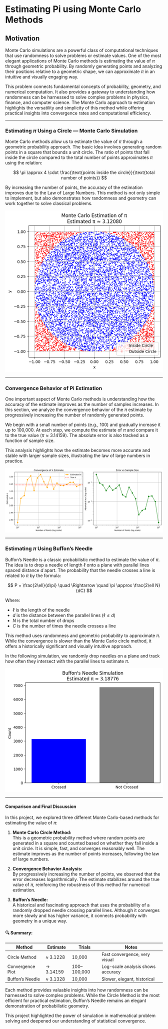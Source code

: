 # Estimating Pi using Monte Carlo Methods

## Motivation

Monte Carlo simulations are a powerful class of computational techniques that use randomness to solve problems or estimate values. One of the most elegant applications of Monte Carlo methods is estimating the value of $\pi$ through geometric probability. By randomly generating points and analyzing their positions relative to a geometric shape, we can approximate $\pi$ in an intuitive and visually engaging way.

This problem connects fundamental concepts of probability, geometry, and numerical computation. It also provides a gateway to understanding how randomness can be harnessed to solve complex problems in physics, finance, and computer science. The Monte Carlo approach to 
 estimation highlights the versatility and simplicity of this method while offering practical insights into convergence rates and computational efficiency.

---

### Estimating $\pi$ Using a Circle — Monte Carlo Simulation

 Monte Carlo methods allow us to estimate the value of $\pi$ through a geometric probability approach. The basic idea involves generating random points in a square that bounds a unit circle. The ratio of points that fall inside the circle compared to the total number of points approximates $\pi$ using the relation:

$$
\pi \approx 4 \cdot \frac{\text{points inside the circle}}{\text{total number of points}}
$$

By increasing the number of points, the accuracy of the estimation improves due to the Law of Large Numbers. This method is not only simple to implement, but also demonstrates how randomness and geometry can work together to solve classical problems.

![Monte Carlo Estimation](Monte_Carlo_Estimation.png)

---

### Convergence Behavior of Pi Estimation

One important aspect of Monte Carlo methods is understanding how the accuracy of the estimate improves as the number of samples increases. In this section, we analyze the convergence behavior of the $\pi$ estimate by progressively increasing the number of randomly generated points.

We begin with a small number of points (e.g., 100) and gradually increase it up to 100,000. At each step, we compute the estimate of $\pi$ and compare it to the true value ($\pi \approx 3.14159$). The absolute error is also tracked as a function of sample size.

This analysis highlights how the estimate becomes more accurate and stable with larger sample sizes, illustrating the law of large numbers in practice.

![alt text](image-1.png)

---

### Estimating $\pi$ Using Buffon’s Needle

Buffon’s Needle is a classic probabilistic method to estimate the value of $\pi$. The idea is to drop a needle of length $\ell$ onto a plane with parallel lines spaced distance $d$ apart. The probability that the needle crosses a line is related to $\pi$ by the formula:

$$
P = \frac{2\ell}{d\pi} \quad \Rightarrow \quad \pi \approx \frac{2\ell N}{dC}
$$

Where:
- $\ell$ is the length of the needle
- $d$ is the distance between the parallel lines ($\ell \leq d$)
- $N$ is the total number of drops
- $C$ is the number of times the needle crosses a line

This method uses randomness and geometric probability to approximate $\pi$. While the convergence is slower than the Monte Carlo circle method, it offers a historically significant and visually intuitive approach.

In the following simulation, we randomly drop needles on a plane and track how often they intersect with the parallel lines to estimate $\pi$.

![alt text](image.png)

---

#### Comparison and Final Discussion

In this project, we explored three different Monte Carlo-based methods for estimating the value of $\pi$:

1. **Monte Carlo Circle Method:**  
   This is a geometric probability method where random points are generated in a square and counted based on whether they fall inside a unit circle. It is simple, fast, and converges reasonably well. The estimate improves as the number of points increases, following the law of large numbers.

2. **Convergence Behavior Analysis:**  
   By progressively increasing the number of points, we observed that the error decreases logarithmically. The estimate stabilizes around the true value of $\pi$, reinforcing the robustness of this method for numerical estimation.

3. **Buffon’s Needle:**  
   A historical and fascinating approach that uses the probability of a randomly dropped needle crossing parallel lines. Although it converges more slowly and has higher variance, it connects probability with geometry in a unique way.

#### 🔍 Summary:

| Method                  | Estimate     | Trials     | Notes                                |
|------------------------|--------------|------------|--------------------------------------|
| Circle Method          | ≈ 3.1228     | 10,000     | Fast convergence, very visual        |
| Convergence Plot       | → 3.14159    | 100–100,000| Log-scale analysis shows accuracy    |
| Buffon’s Needle        | ≈ 3.1328     | 10,000     | Slower, elegant, historical          |

Each method provides valuable insights into how randomness can be harnessed to solve complex problems. While the Circle Method is the most efficient for practical estimation, Buffon’s Needle remains an elegant demonstration of probabilistic geometry.

This project highlighted the power of simulation in mathematical problem solving and deepened our understanding of statistical convergence.
